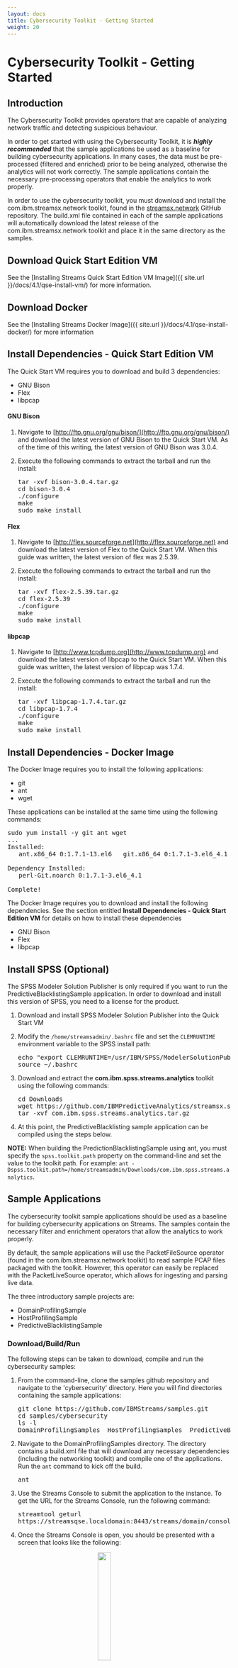 ```yaml
---
layout: docs
title: Cybersecurity Toolkit - Getting Started
weight: 20
---
```


# Cybersecurity Toolkit - Getting Started

## Introduction
The Cybersecurity Toolkit provides operators that are capable of analyzing network traffic and detecting suspicious behaviour.

In order to get started with using the Cybersecurity Toolkit, it is ***highly recommended*** that the sample applications be used as a baseline for building cybersecurity applications. In many cases, the data must be pre-processed (filtered and enriched) prior to be being analyzed, otherwise the analytics will not work correctly. The sample applications contain the necessary pre-processing operators that enable the analytics to work properly. 

In order to use the cybersecurity toolkit, you must download and install the com.ibm.streamsx.network toolkit, found in the [streamsx.network](https://github.com/IBMStreams/streamsx.network) GitHub repository. The build.xml file contained in each of the sample applications will automatically download the latest release of the com.ibm.streamsx.network toolkit and place it in the same directory as the samples. 


## Download Quick Start Edition VM
See the [Installing Streams Quick Start Edition VM Image]({{ site.url }}/docs/4.1/qse-install-vm/) for more information.

## Download Docker
See the [Installing Streams Docker Image]({{ site.url }}/docs/4.1/qse-install-docker/) for more information

## Install Dependencies - Quick Start Edition VM
The Quick Start VM requires you to download and build 3 dependencies:

- GNU Bison
- Flex
- libpcap
 
 
#### GNU Bison
 1. Navigate to [http://ftp.gnu.org/gnu/bison/](http://ftp.gnu.org/gnu/bison/) and download the latest version of GNU Bison to the Quick Start VM. As of the time of this writing, the latest version of GNU Bison was 3.0.4.
 2. Execute the following commands to extract the tarball and run the install:
	
	<pre class="terminal">
	<span class="command">tar -xvf bison-3.0.4.tar.gz</span>
	<span class="command">cd bison-3.0.4</span>
	<span class="command">./configure</span>
	<span class="command">make</span>
	<span class="command">sudo make install</span></pre>
	

#### Flex
 1. Navigate to [http://flex.sourceforge.net](http://flex.sourceforge.net) and download the latest version of Flex to the Quick Start VM. When this guide was written, the latest version of flex was 2.5.39.
 2. Execute the following commands to extract the tarball and run the install:
	
	<pre class="terminal">
	<span class="command">tar -xvf flex-2.5.39.tar.gz</span>
	<span class="command">cd flex-2.5.39</span>
	<span class="command">./configure</span>
	<span class="command">make</span>
	<span class="command">sudo make install</span></pre>
	

#### libpcap
 1. Navigate to [http://www.tcpdump.org](http://www.tcpdump.org) and download the latest version of libpcap to the Quick Start VM. When this guide was written, the latest version of libpcap was 1.7.4.
 2. Execute the following commands to extract the tarball and run the install:
	
	<pre class="terminal">
	<span class="command">tar -xvf libpcap-1.7.4.tar.gz</span>
	<span class="command">cd libpcap-1.7.4</span>
	<span class="command">./configure</span>
	<span class="command">make</span>
	<span class="command">sudo make install</span></pre>
	


## Install Dependencies - Docker Image
The Docker Image requires you to install the following applications: 

 - git
 - ant
 - wget

These applications can be installed at the same time using the following commands:

<pre class="terminal">
<span class="command">sudo yum install -y git ant wget</span>
<span class="output">...</span>
<span class="output">Installed:</span>
<span class="output">   ant.x86_64 0:1.7.1-13.el6   git.x86_64 0:1.7.1-3.el6_4.1   wget.x86_64 0:1.12-5.el6_6.1</span>                      
<span class="output"> </span>
<span class="output">Dependency Installed:</span>
<span class="output">   perl-Git.noarch 0:1.7.1-3.el6_4.1</span>
<span class="output"> </span>
<span class="output">Complete!</span></pre>


The Docker Image requires you to download and install the following dependencies. See the section entitled **Install Dependencies - Quick Start Edition VM** for details on how to install these dependencies

 - GNU Bison
 - Flex
 - libpcap



## Install SPSS (Optional)
The SPSS Modeler Solution Publisher is only required if you want to run the PredictiveBlacklistingSample application. In order to download and install this version of SPSS, you need to a license for the product. 

 1. Download and install SPSS Modeler Solution Publisher into the Quick Start VM
 2. Modify the `/home/streamsadmin/.bashrc` file and set the `CLEMRUNTIME` environment variable to the SPSS install path:
	
	<pre class="terminal">
	<span class="command">echo "export CLEMRUNTIME=/usr/IBM/SPSS/ModelerSolutionPublisher/17.0/" >> /home/streamsadmin/.bashrc</span>
	<span class="command">source ~/.bashrc</span></pre>
	
 3. Download and extract the **com.ibm.spss.streams.analytics** toolkit using the following commands:
	
	<pre class="terminal">
	<span class="command">cd Downloads</span>
	<span class="command">wget https://github.com/IBMPredictiveAnalytics/streamsx.spss.v4/raw/master/com.ibm.spss.streams.analytics.tar.gz</span>
	<span class="command">tar -xvf com.ibm.spss.streams.analytics.tar.gz</span></pre>
	
 4. At this point, the PredictiveBlacklisting sample application can be compiled using the steps below.
	
**NOTE:** When building the PredictionBlacklistingSample using ant, you must specify the `spss.toolkit.path` property on the command-line and set the value to the toolkit path. For example: `ant -Dspss.toolkit.path=/home/streamsadmin/Downloads/com.ibm.spss.streams.analytics`.
 

## Sample Applications
The cybersecurity toolkit sample applications should be used as a baseline for building cybersecurity applications on Streams. The samples contain the necessary filter and enrichment operators that allow the analytics to work properly. 

By default, the sample applications will use the PacketFileSource operator (found in the com.ibm.streamsx.network toolkit) to read sample PCAP files packaged with the toolkit. However, this operator can easily be replaced with the PacketLiveSource operator, which allows for ingesting and parsing live data. 

The three introductory sample projects are:
 
 - DomainProfilingSample
 - HostProfilingSample
 - PredictiveBlacklistingSample

### Download/Build/Run
The following steps can be taken to download, compile and run the cybersecurity samples:

 1. From the command-line, clone the samples github repository and navigate to the 'cybersecurity' directory. Here you will find directories containing the sample applications:
	
	<pre class="terminal">
	<span class="command">git clone https://github.com/IBMStreams/samples.git</span>
	<span class="command">cd samples/cybersecurity</span>
	<span class="command">ls -l</span>
	<span class="output">DomainProfilingSamples  HostProfilingSamples  PredictiveBlacklistingSamples</span></pre>
	
 2. Navigate to the DomainProfilingSamples directory. The directory contains a build.xml file that will download any necessary dependencies (including the networking toolkit) and compile one of the applications. Run the `ant` command to kick off the build.
	
	<pre class="terminal">
	<span class="command">ant</span></pre>
	 
 3. Use the Streams Console to submit the application to the instance. To get the URL for the Streams Console, run the following command:
	
	<pre class="terminal">
	<span class="command">streamtool geturl</span>
	<span class="output">https://streamsqse.localdomain:8443/streams/domain/console</span></pre>
	
 4. Once the Streams Console is open, you should be presented with a screen that looks like the following: 
 
	<a href="#/" class="pop">
		<img src="../../../images/cybersecurity/console_start.png" style="width:25%; height: 25%; margin-left:auto; margin-right:auto; display: block;" />
	</a>
	 
 5. At the top of the Streams Console, switch to the Application Dashboard, which allows you submit, cancel and monitor applications. 
	
	<a href="#/" class="pop">
		<img src="../../../images/cybersecurity/streams-console1.png" style="width:25%; height: 25%; margin-left:auto; margin-right:auto; display: block;" />
	</a>

 6. With the Application Dashboard open, click the **Submit Job** icon <img src="../../../images/cybersecurity/console_submit_icon.png" />. Select the *.sab file found in the 'output/' directory in the sample application. For example, for the DomainProfilingSample application, you would select this file: `/path/to/DomainProfilingSample/output/DomainProfilingBasic_Output/com.ibm.streams.cybersecurity.sample.DomainProfilingBasic.sab`
	
	<a href="#/" class="pop">
	<img src="../../../images/cybersecurity/console_submit_job.png" style="width:25%; height: 25%; margin-left:auto; margin-right:auto; display: block;" />
	</a> 
	
 7. Once the application has been submitted, the Streams Console should display the running application:
	
	<a href="#/" class="pop">
		<img src="../../../images/cybersecurity/console_running.png" style="width:25%; height: 25%; margin-left:auto; margin-right:auto; display: block;" />
	</a>
	

### Analyze Output
The sample applications will output the results of the analytics to the data directory. There will be two files generated in this directory: 

 - **dpresults_suspicious.csv** - lists the domains that were classified as suspicious
 - **dpresults_benign.csv** - lists the domains that were classified as benign

For the DomainProfilingBasic application, only the classified domains are written to the file. However, generally you will want to output additional information, such as the IP addresses of the hosts that accessed these domains. The 'DomainProfilingExtended' sample application demonstrates how to collect a set of the unique IPs that accessed the domain. 


### Importing into Streams Studio
The cybersecurity sample applications can be imported into Streams Studio as SPL Projects. When importanting the cybersecurity samples, you must add the **com.ibm.streamsx.network** toolkit location to Streams Explorer. If you are planning on using the PredictiveBlacklisting samples, you must add the **com.ibm.spss.streams.analytics** toolkit to Streams Explorer as well. 

<!--
### Additional Information

 - Cybersecurity Documentation - Knowledge Center - COMING SOON!
 - Cybersecurity Article - COMING SOON!
-->


<script type="text/javascript">
$(function() {
		$('.pop').on('click', function() {
			$('.imagepreview').attr('src', $(this).find('img').attr('src'));
			$('#imagemodal').modal('show');   
		});		
});
</script>

<!-- Modal -->
<div class="modal fade" id="imagemodal" tabindex="-1" role="dialog" aria-labelledby="myModalLabel" aria-hidden="true">
  <div class="modal-dialog" data-dismiss="modal" style="width: auto" >
    <div class="modal-content"  >              
      <div class="modal-body">
      	<button type="button" class="close" data-dismiss="modal"><span aria-hidden="true">&times;</span><span class="sr-only">Close</span></button>
        <img src="" class="imagepreview"  style="margin-left:auto; margin-right:auto; display: block; max-width: 100%">
      </div> 
      <div class="modal-footer">
          <div class="col-xs-12">
          </div>
      </div>
    </div>
  </div>
</div>
